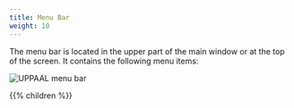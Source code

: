 ```yaml
---
title: Menu Bar
weight: 10
---
```


The menu bar is located in the upper part of the main window or at the top of the screen. It contains the following menu items:
 
![UPPAAL menu bar](/gui-reference/menu-bar/uppaal-menubar.png)

 {{% children  %}}
